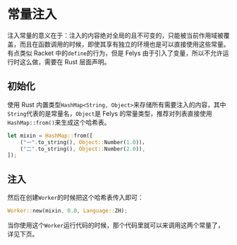 # 常量注入

注入常量的意义在于：注入的内容绝对全局的且不可变的，只能被当前作用域被覆盖，而且在函数调用的时候，即使其享有独立的环境也是可以直接使用这些常量。有点类似 Racket 中的`define`的行为，但是 Felys 由于引入了变量，所以不允许运行时这么做，需要在 Rust 层面声明。

## 初始化

使用 Rust 内置类型`HashMap<String, Object>`来存储所有需要注入的内容，其中`String`代表的是常量名，`Object`是 Felys 的常量类型，推荐对列表直接使用`HashMap::from()`来生成这个哈希表。

```rust
let mixin = HashMap::from([
    ("一".to_string(), Object::Number(1.0))，
    ("二".to_string(), Object::Number(2.0)),
]);
```

## 注入

然后在创建`Worker`的时候把这个哈希表传入即可：

```rust
Worker::new(mixin, 0.0, Language::ZH);
```

当你使用这个`Worker`运行代码的时候，那个代码里就可以来调用这两个常量了，详见下页。
